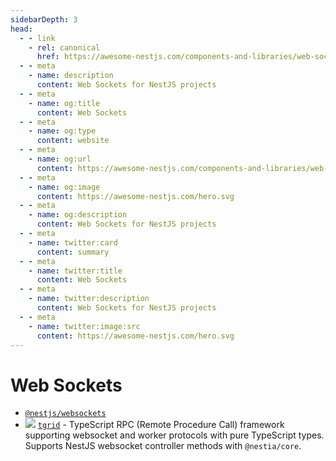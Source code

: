 ```yaml
---
sidebarDepth: 3
head:
  - - link
    - rel: canonical
      href: https://awesome-nestjs.com/components-and-libraries/web-sockets.html
  - - meta
    - name: description
      content: Web Sockets for NestJS projects
  - - meta
    - name: og:title
      content: Web Sockets
  - - meta
    - name: og:type
      content: website
  - - meta
    - name: og:url
      content: https://awesome-nestjs.com/components-and-libraries/web-sockets.html
  - - meta
    - name: og:image
      content: https://awesome-nestjs.com/hero.svg
  - - meta
    - name: og:description
      content: Web Sockets for NestJS projects
  - - meta
    - name: twitter:card
      content: summary
  - - meta
    - name: twitter:title
      content: Web Sockets
  - - meta
    - name: twitter:description
      content: Web Sockets for NestJS projects
  - - meta
    - name: twitter:image:src
      content: https://awesome-nestjs.com/hero.svg
---
```


# Web Sockets

- [`@nestjs/websockets`](https://docs.nestjs.com/websockets/gateways)
- ![](https://img.shields.io/github/stars/samchon/tgrid?style=flat-square)  [`tgrid`](https://github.com/samchon/tgrid) - TypeScript RPC (Remote Procedure Call) framework supporting websocket and worker protocols with pure TypeScript types. Supports NestJS websocket controller methods with `@nestia/core`.
